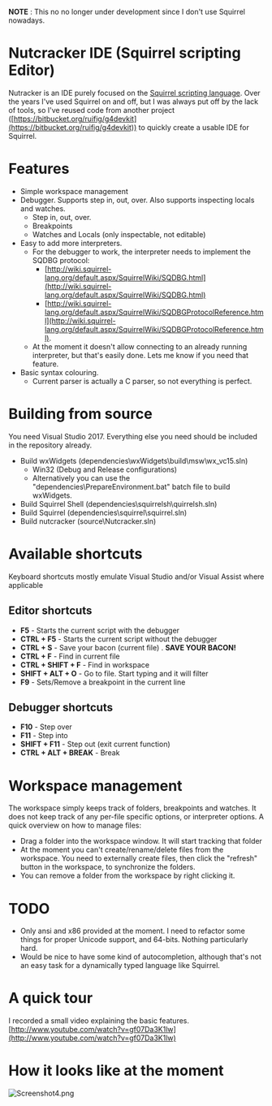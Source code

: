 **NOTE** : This no no longer under development since I don't use Squirrel nowadays.

# Nutcracker IDE (Squirrel scripting Editor) #

Nutracker is an IDE purely focused on the [Squirrel scripting language](http://squirrel-lang.org).
Over the years I've used Squirrel on and off, but I was always put off by the lack of tools, so I've reused code from another project ([https://bitbucket.org/ruifig/g4devkit](https://bitbucket.org/ruifig/g4devkit)) to quickly create a usable IDE for Squirrel.

# Features #

* Simple workspace management
* Debugger. Supports step in, out, over. Also supports inspecting locals and watches.
    * Step in, out, over.
    * Breakpoints
    * Watches and Locals (only inspectable, not editable)
* Easy to add more interpreters.
    * For the debugger to work, the interpreter needs to implement the SQDBG protocol:
        * [http://wiki.squirrel-lang.org/default.aspx/SquirrelWiki/SQDBG.html](http://wiki.squirrel-lang.org/default.aspx/SquirrelWiki/SQDBG.html)
        * [http://wiki.squirrel-lang.org/default.aspx/SquirrelWiki/SQDBGProtocolReference.html](http://wiki.squirrel-lang.org/default.aspx/SquirrelWiki/SQDBGProtocolReference.html).
    * At the moment it doesn't allow connecting to an already running interpreter, but that's easily done. Lets me know if you need that feature.
* Basic syntax colouring.
    * Current parser is actually a C parser, so not everything is perfect.

# Building from source #

You need Visual Studio 2017. Everything else you need should be included in the repository already.

* Build wxWidgets (dependencies\wxWidgets\build\msw\wx_vc15.sln)
    * Win32 (Debug and Release configurations)
    * Alternatively you can use the "dependencies\PrepareEnvironment.bat" batch file to build wxWidgets.
* Build Squirrel Shell (dependencies\squirrelsh\quirrelsh.sln)
* Build Squirrel (dependencies\squirrel\squirrel.sln)
* Build nutcracker (source\Nutcracker.sln)

# Available shortcuts

Keyboard shortcuts mostly emulate Visual Studio and/or Visual Assist where applicable

## Editor shortcuts

* **F5** - Starts the current script with the debugger
* **CTRL + F5** - Starts the current script without the debugger
* **CTRL + S** - Save your bacon (current file) . **SAVE YOUR BACON!**
* **CTRL + F** - Find in current file
* **CTRL + SHIFT + F** - Find in workspace
* **SHIFT + ALT + O** - Go to file. Start typing and it will filter
* **F9** - Sets/Remove a breakpoint in the current line

## Debugger shortcuts

* **F10** - Step over
* **F11** - Step into
* **SHIFT + F11** - Step out (exit current function)
* **CTRL + ALT + BREAK** - Break

# Workspace management

The workspace simply keeps track of folders, breakpoints and watches. It does not keep track of any per-file specific options, or interpreter options.
A quick overview on how to manage files:

* Drag a folder into the workspace window. It will start tracking that folder
* At the moment you can't create/rename/delete files from the workspace. You need to externally create files, then click the "refresh" button in the workspace, to synchronize the folders.
* You can remove a folder from the workspace by right clicking it.

# TODO

* Only ansi and x86 provided at the moment. I need to refactor some things for proper Unicode support, and 64-bits. Nothing particularly hard.
* Would be nice to have some kind of autocompletion, although that's not an easy task for a dynamically typed language like Squirrel.

# A quick tour #

I recorded a small video explaining the basic features.
[http://www.youtube.com/watch?v=gf07Da3K1lw](http://www.youtube.com/watch?v=gf07Da3K1lw)

# How it looks like at the moment #

![Screenshot4.png](https://bitbucket.org/repo/jnoqe9/images/2965400008-Screenshot4.png)
